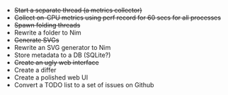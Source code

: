 * ~~Start a separate thread (a metrics collector)~~
* ~~Collect on-CPU metrics using perf record for 60 secs for all processes~~
* ~~Spawn folding threads~~
* Rewrite a folder to Nim
* ~~Generate SVGs~~
* Rewrite an SVG generator to Nim
* Store metadata to a DB (SQLite?)
* ~~Create an ugly web interface~~
* Create a differ
* Create a polished web UI
* Convert a TODO list to a set of issues on Github
